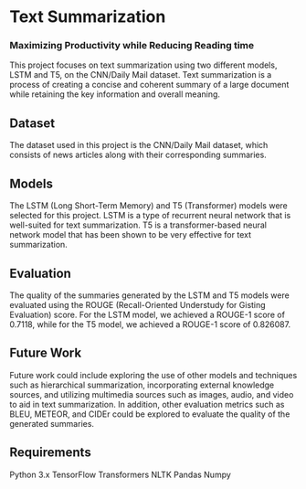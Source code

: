 # Text Summarization
### Maximizing Productivity while Reducing Reading time

This project focuses on text summarization using two different models, LSTM and T5, on the CNN/Daily Mail dataset. Text summarization is a process of creating a concise and coherent summary of a large document while retaining the key information and overall meaning.

## Dataset

The dataset used in this project is the CNN/Daily Mail dataset, which consists of news articles along with their corresponding summaries.

## Models

The LSTM (Long Short-Term Memory) and T5 (Transformer) models were selected for this project. LSTM is a type of recurrent neural network that is well-suited for text summarization. T5 is a transformer-based neural network model that has been shown to be very effective for text summarization.

## Evaluation

The quality of the summaries generated by the LSTM and T5 models were evaluated using the ROUGE (Recall-Oriented Understudy for Gisting Evaluation) score. For the LSTM model, we achieved a ROUGE-1 score of 0.7118, while for the T5 model, we achieved a ROUGE-1 score of 0.826087.

## Future Work

Future work could include exploring the use of other models and techniques such as hierarchical summarization, incorporating external knowledge sources, and utilizing multimedia sources such as images, audio, and video to aid in text summarization. In addition, other evaluation metrics such as BLEU, METEOR, and CIDEr could be explored to evaluate the quality of the generated summaries.

## Requirements

Python 3.x
TensorFlow
Transformers
NLTK
Pandas
Numpy
